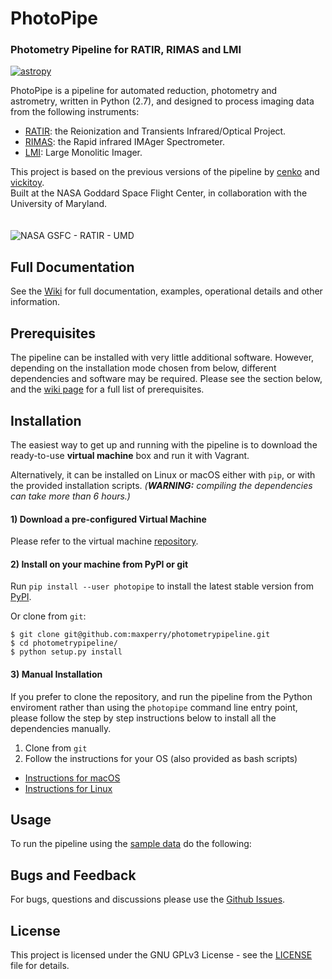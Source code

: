 
# PhotoPipe

### Photometry Pipeline for RATIR, RIMAS and LMI

[![astropy](http://img.shields.io/badge/powered%20by-AstroPy-orange.svg?style=flat)](http://www.astropy.org/)

PhotoPipe is a pipeline for automated reduction, photometry and astrometry, written in Python (2.7), and designed to process imaging data from the following instruments:

* [RATIR](http://butler.lab.asu.edu/RATIR/): the Reionization and Transients Infrared/Optical Project.
* [RIMAS](https://lowell.edu/research/research-facilities/4-3-meter-dct/rimas/): the Rapid infrared IMAger Spectrometer.
* [LMI](http://www2.lowell.edu/rsch/LMI/LMI.html): Large Monolitic Imager.  

This project is based on the previous versions of the pipeline by [cenko](https://github.com/cenko/RATIR-GSFC) and [vickitoy](https://github.com/vickitoy/photometry_pipeline).  
Built at the NASA Goddard Space Flight Center, in collaboration with the University of Maryland.
<br><br><br>
![NASA GSFC - RATIR - UMD](https://github.com/maxperry/photometrypipeline/raw/master/docs/readme-logos.jpg)


## Full Documentation

See the [Wiki](https://github.com/maxperry/photometrypipeline/wiki) for full documentation, examples, operational details and other information.


## Prerequisites

The pipeline can be installed with very little additional software. However, depending on the installation mode chosen from below, different dependencies and software may be required. Please see the section below, and the [wiki page]() for a full list of prerequisites.


## Installation

The easiest way to get up and running with the pipeline is to download the ready-to-use **virtual machine** box and run it with Vagrant.

Alternatively, it can be installed on Linux or macOS either with `pip`, or with the provided installation scripts.
_(**WARNING:** compiling the dependencies can take more than 6 hours.)_

#### 1) Download a pre-configured Virtual Machine

Please refer to the virtual machine [repository](https://github.com/maxperry/photometrypipeline-vm).

#### 2) Install on your machine from PyPI or git

Run `pip install --user photopipe` to install the latest stable version from [PyPI](https://pypi.python.org/pypi/photopipe). 

Or clone from `git`:

```
$ git clone git@github.com:maxperry/photometrypipeline.git
$ cd photometrypipeline/
$ python setup.py install
```

#### 3) Manual Installation
If you prefer to clone the repository, and run the pipeline from the Python enviroment rather than using the `photopipe` command line entry point, please follow the step by step instructions below to install all the dependencies manually.

1. Clone from `git`
2. Follow the instructions for your OS (also provided as bash scripts)
  * [Instructions for macOS]()
  * [Instructions for Linux]()


## Usage

To run the pipeline using the [sample data]() do the following:


## Bugs and Feedback

For bugs, questions and discussions please use the [Github Issues](https://github.com/maxperry/photometrypipeline/issues).


## License
This project is licensed under the GNU GPLv3 License - see the [LICENSE](https://github.com/scrapy/scrapy/blob/master/LICENSE) file for details.
